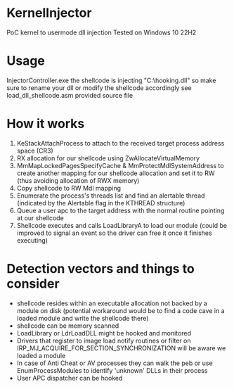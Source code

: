 # KernelInjector
PoC kernel to usermode dll injection 
Tested on Windows 10 22H2

# Usage 
InjectorController.exe <pid> 
the shellcode is injecting "C:\\hooking.dll" so make sure to rename your dll or modify the shellcode accordingly 
see load_dll_shellcode.asm provided source file 

# How it works 
1. KeStackAttachProcess to attach to the received target process address space (CR3)
2. RX allocation for our shellcode using ZwAllocateVirtualMemory 
3. MmMapLockedPagesSpecifyCache & MmProtectMdlSystemAddress to create another mapping for our shellcode allocation and set it to RW (thus avoiding allocation of RWX memory) 
4. Copy shellcode to RW Mdl mapping
5. Enumerate the process's threads list and find an alertable thread (indicated by the Alertable flag in the KTHREAD structure)
6. Queue a user apc to the target address with the normal routine pointing at our shellcode
7. Shellcode executes and calls LoadLibraryA to load our module (could be improved to signal an event so the driver can free it once it finishes executing)

# Detection vectors and things to consider 
* shellcode resides within an executable allocation not backed by a module on disk (potential workaround would be to find a code cave in a loaded module and write the shellcode there) 
* shellcode can be memory scanned
* LoadLibrary or LdrLoadDLL might be hooked and monitored
* Drivers that register to image load notify routines or filter on IRP_MJ_ACQUIRE_FOR_SECTION_SYNCHRONIZATION will be aware we loaded a module
* In case of Anti Cheat or AV processes they can walk the peb or use EnumProcessModules to identify 'unknown' DLLs in their process 
* User APC dispatcher can be hooked 
